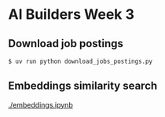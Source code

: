 # AI Builders Week 3

## Download job postings

```bash
$ uv run python download_jobs_postings.py
```

## Embeddings similarity search

[./embeddings.ipynb](./embeddings.ipynb)
